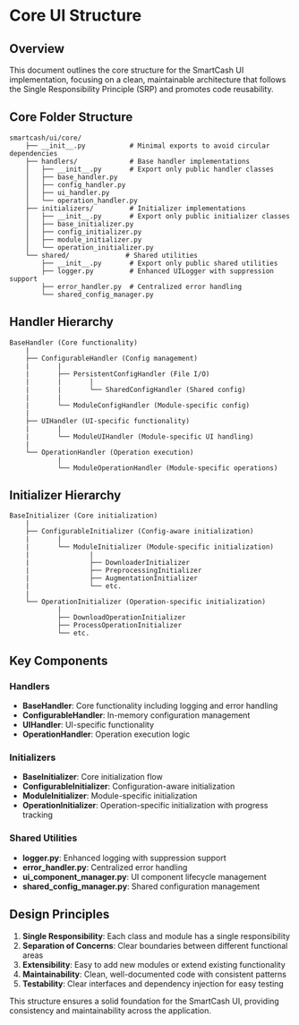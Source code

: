 # Core UI Structure

## Overview

This document outlines the core structure for the SmartCash UI implementation, focusing on a clean, maintainable architecture that follows the Single Responsibility Principle (SRP) and promotes code reusability.

## Core Folder Structure

```
smartcash/ui/core/
    ├── __init__.py           # Minimal exports to avoid circular dependencies
    ├── handlers/             # Base handler implementations
    │   ├── __init__.py       # Export only public handler classes
    │   ├── base_handler.py
    │   ├── config_handler.py
    │   ├── ui_handler.py
    │   └── operation_handler.py
    ├── initializers/         # Initializer implementations
    │   ├── __init__.py       # Export only public initializer classes
    │   ├── base_initializer.py
    │   ├── config_initializer.py
    │   ├── module_initializer.py
    │   └── operation_initializer.py
    └── shared/              # Shared utilities
        ├── __init__.py       # Export only public shared utilities
        ├── logger.py         # Enhanced UILogger with suppression support
        ├── error_handler.py  # Centralized error handling
        └── shared_config_manager.py
```

## Handler Hierarchy

```
BaseHandler (Core functionality)
    |
    ├── ConfigurableHandler (Config management)
    |       |
    |       ├── PersistentConfigHandler (File I/O)
    |       |       |
    |       |       └── SharedConfigHandler (Shared config)
    |       |
    |       └── ModuleConfigHandler (Module-specific config)
    |
    ├── UIHandler (UI-specific functionality)
    |       |
    |       └── ModuleUIHandler (Module-specific UI handling)
    |
    └── OperationHandler (Operation execution)
            |
            └── ModuleOperationHandler (Module-specific operations)
```

## Initializer Hierarchy

```
BaseInitializer (Core initialization)
    |
    ├── ConfigurableInitializer (Config-aware initialization)
    |       |
    |       └── ModuleInitializer (Module-specific initialization)
    |               |
    |               ├── DownloaderInitializer
    |               ├── PreprocessingInitializer
    |               ├── AugmentationInitializer
    |               └── etc.
    |
    └── OperationInitializer (Operation-specific initialization)
            |
            ├── DownloadOperationInitializer
            ├── ProcessOperationInitializer
            └── etc.
```

## Key Components

### Handlers
- **BaseHandler**: Core functionality including logging and error handling
- **ConfigurableHandler**: In-memory configuration management
- **UIHandler**: UI-specific functionality
- **OperationHandler**: Operation execution logic

### Initializers
- **BaseInitializer**: Core initialization flow
- **ConfigurableInitializer**: Configuration-aware initialization
- **ModuleInitializer**: Module-specific initialization
- **OperationInitializer**: Operation-specific initialization with progress tracking

### Shared Utilities
- **logger.py**: Enhanced logging with suppression support
- **error_handler.py**: Centralized error handling
- **ui_component_manager.py**: UI component lifecycle management
- **shared_config_manager.py**: Shared configuration management

## Design Principles

1. **Single Responsibility**: Each class and module has a single responsibility
2. **Separation of Concerns**: Clear boundaries between different functional areas
3. **Extensibility**: Easy to add new modules or extend existing functionality
4. **Maintainability**: Clean, well-documented code with consistent patterns
5. **Testability**: Clear interfaces and dependency injection for easy testing

This structure ensures a solid foundation for the SmartCash UI, providing consistency and maintainability across the application.
